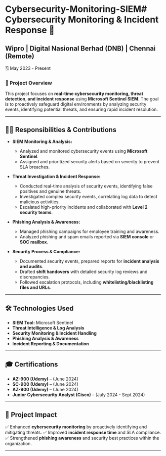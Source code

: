 # Cybersecurity-Monitoring-SIEM# Cybersecurity Monitoring & Incident Response 🚀

## Wipro | Digital Nasional Berhad (DNB) | Chennai (Remote)
🗓️ May 2023 - Present

### 🔹 Project Overview
This project focuses on **real-time cybersecurity monitoring, threat detection, and incident response** using **Microsoft Sentinel SIEM**. The goal is to proactively safeguard digital environments by analyzing security events, identifying potential threats, and ensuring rapid incident resolution.

---

## 👨‍💻 Responsibilities & Contributions
- **SIEM Monitoring & Analysis:**
  - Analyzed and monitored cybersecurity events using **Microsoft Sentinel**.
  - Assigned and prioritized security alerts based on severity to prevent SLA breaches.
  
- **Threat Investigation & Incident Response:**
  - Conducted real-time analysis of security events, identifying false positives and genuine threats.
  - Investigated complex security events, correlating log data to detect malicious activities.
  - Escalated high-priority incidents and collaborated with **Level 2 security teams**.
  
- **Phishing Analysis & Awareness:**
  - Managed phishing campaigns for employee training and awareness.
  - Analyzed phishing and spam emails reported via **SIEM console** or **SOC mailbox**.
  
- **Security Process & Compliance:**
  - Documented security events, prepared reports for **incident analysis and audits**.
  - Drafted **shift handovers** with detailed security log reviews and discrepancies.
  - Followed escalation protocols, including **whitelisting/blacklisting files and URLs**.

---

## 🛠️ Technologies Used
- **SIEM Tool:** Microsoft Sentinel
- **Threat Intelligence & Log Analysis**
- **Security Monitoring & Incident Handling**
- **Phishing Analysis & Awareness**
- **Incident Reporting & Documentation**

---

## 🎓 Certifications
- **AZ-900 (Udemy)** – (June 2024)
- **SC-900 (Udemy)** – (June 2024)
- **AZ-900 (Udemy)** – (June 2024)
- **Junior Cybersecurity Analyst (Cisco)** – (July 2024 - Sept 2024)

---

## 📌 Project Impact
✅ Enhanced **cybersecurity monitoring** by proactively identifying and mitigating threats.
✅ Improved **incident response time** and SLA compliance.
✅ Strengthened **phishing awareness** and security best practices within the organization.

---


